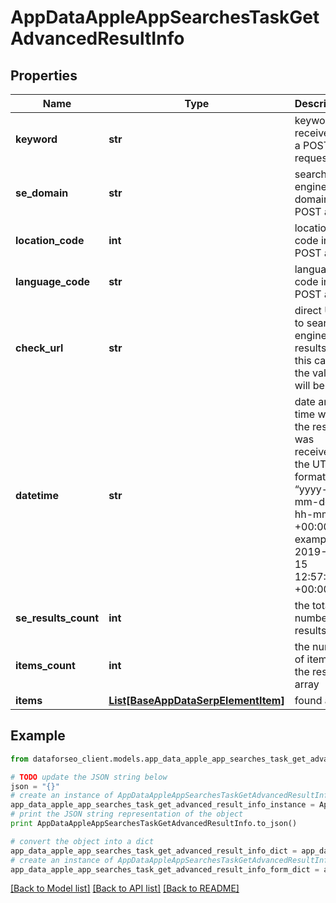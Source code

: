 # AppDataAppleAppSearchesTaskGetAdvancedResultInfo


## Properties

Name | Type | Description | Notes
------------ | ------------- | ------------- | -------------
**keyword** | **str** | keyword received in a POST request | [optional] 
**se_domain** | **str** | search engine domain in a POST array | [optional] 
**location_code** | **int** | location code in a POST array | [optional] 
**language_code** | **str** | language code in a POST array | [optional] 
**check_url** | **str** | direct URL to search engine results in this case, the value will be null | [optional] 
**datetime** | **str** | date and time when the result was received in the UTC format: “yyyy-mm-dd hh-mm-ss +00:00” example: 2019-11-15 12:57:46 +00:00 | [optional] 
**se_results_count** | **int** | the total number of results | [optional] 
**items_count** | **int** | the number of items in the results array | [optional] 
**items** | [**List[BaseAppDataSerpElementItem]**](BaseAppDataSerpElementItem.md) | found apps | [optional] 

## Example

```python
from dataforseo_client.models.app_data_apple_app_searches_task_get_advanced_result_info import AppDataAppleAppSearchesTaskGetAdvancedResultInfo

# TODO update the JSON string below
json = "{}"
# create an instance of AppDataAppleAppSearchesTaskGetAdvancedResultInfo from a JSON string
app_data_apple_app_searches_task_get_advanced_result_info_instance = AppDataAppleAppSearchesTaskGetAdvancedResultInfo.from_json(json)
# print the JSON string representation of the object
print AppDataAppleAppSearchesTaskGetAdvancedResultInfo.to_json()

# convert the object into a dict
app_data_apple_app_searches_task_get_advanced_result_info_dict = app_data_apple_app_searches_task_get_advanced_result_info_instance.to_dict()
# create an instance of AppDataAppleAppSearchesTaskGetAdvancedResultInfo from a dict
app_data_apple_app_searches_task_get_advanced_result_info_form_dict = app_data_apple_app_searches_task_get_advanced_result_info.from_dict(app_data_apple_app_searches_task_get_advanced_result_info_dict)
```
[[Back to Model list]](../README.md#documentation-for-models) [[Back to API list]](../README.md#documentation-for-api-endpoints) [[Back to README]](../README.md)


